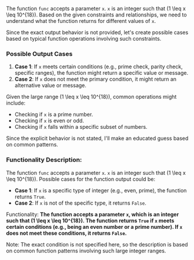 The function `func` accepts a parameter `x`. `x` is an integer such that \(1 \leq x \leq 10^{18}\). Based on the given constraints and relationships, we need to understand what the function returns for different values of `x`.

Since the exact output behavior is not provided, let's create possible cases based on typical function operations involving such constraints.

### Possible Output Cases
1. **Case 1**: If `x` meets certain conditions (e.g., prime check, parity check, specific ranges), the function might return a specific value or message.
2. **Case 2**: If `x` does not meet the primary condition, it might return an alternative value or message.

Given the large range \(1 \leq x \leq 10^{18}\), common operations might include:
- Checking if `x` is a prime number.
- Checking if `x` is even or odd.
- Checking if `x` falls within a specific subset of numbers.

Since the explicit behavior is not stated, I'll make an educated guess based on common patterns.

### Functionality Description:
The function `func` accepts a parameter `x`. `x` is an integer such that \(1 \leq x \leq 10^{18}\). Possible cases for the function output could be:

- **Case 1**: If `x` is a specific type of integer (e.g., even, prime), the function returns `True`.
- **Case 2**: If `x` is not of the specific type, it returns `False`.

Functionality: **The function accepts a parameter `x`, which is an integer such that \(1 \leq x \leq 10^{18}\). The function returns `True` if `x` meets certain conditions (e.g., being an even number or a prime number). If `x` does not meet these conditions, it returns `False`.**

Note: The exact condition is not specified here, so the description is based on common function patterns involving such large integer ranges.